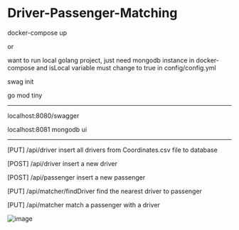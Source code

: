 # Driver-Passenger-Matching


docker-compose up

or

want to run local golang project, just need mongodb instance in docker-compose and isLocal variable must change to true in config/config.yml 

swag init

go mod tiny

-------------------------

localhost:8080/swagger

localhost:8081 mongodb ui

-----------------

[PUT] /api/driver insert all drivers from Coordinates.csv file to database

[POST] /api/driver insert a new driver 

[POST] /api/passenger insert a new passenger 

[PUT] /api/matcher/findDriver find the nearest driver to passenger 

[PUT] /api/matcher match a passenger with a driver


![image](https://user-images.githubusercontent.com/46713778/162590279-e1de0d67-4ab0-44f2-9b78-c98a19ec45bf.png)
